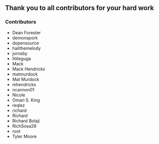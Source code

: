## Thank you to all contributors for your hard work

### Contributors

- Dean Forester
- demonspork
- dopensource
- hailthemelody
- jornsby
- littleguga
- Mack
- Mack Hendricks
- matmurdock
- Mat Murdock
- mhendricks
- ncannon01
- Nicole
- Omari S. King
- reqlez
- richard
- Richard
- Richard Bolaji
- RichSosa28
- root
- Tyler Moore
